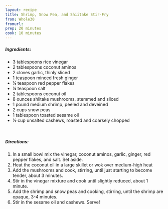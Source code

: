 ```yaml
---
layout: recipe
title: Shrimp, Snow Pea, and Shiitake Stir-Fry
from: Whole30
fromurl: 
prep: 20 minutes
cook: 10 minutes
---
```


##### Ingredients:

* 3 tablespoons rice vinegar
* 2 tablespoons coconut aminos
* 2 cloves garlic, thinly sliced
* 1 teaspoon minced fresh ginger
* ¼ teaspoon red pepper flakes
* ¼ teaspoon salt
* 2 tablespoons coconut oil
* 8 ounces shiitake mushrooms, stemmed and sliced
* 1 pound medium shrimp, peeled and deveined
* 2 cups snow peas
* 1 tablespoon toasted sesame oil
* ½ cup unsalted cashews, roasted and coarsely chopped

<br>

##### Directions:

1. In a small bowl mix the vinegar, coconut aminos, garlic, ginger, red pepper flakes, and salt. Set aside.
2. Heat the coconut oil in a large skillet or wok over medium-high heat
3. Add the mushrooms and cook, stirring, until just starting to become tender, about 3 minutes.
4. Stir in the vinegar mixture and cook until slightly reduced, about 1 minute.
5. Add the shrimp and snow peas and cooking, stirring, until the shrimp are opaque, 3-4 minutes.
6. Stir in the sesame oil and cashews. Serve!
